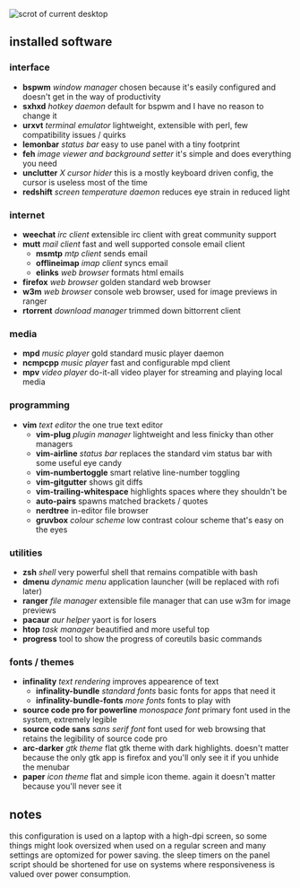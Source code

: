 ![scrot of current desktop](http://i.imgur.com/qfKL82l.png "It never actually looks this clean")
## installed software

### interface
+ **bspwm** _window manager_  chosen because it's easily configured and doesn't get in the way of productivity
+ **sxhxd** _hotkey daemon_  default for bspwm and I have no reason to change it
+ **urxvt** _terminal emulator_  lightweight, extensible with perl, few compatibility issues / quirks
+ **lemonbar** _status bar_ easy to use panel with a tiny footprint
+ **feh** _image viewer and background setter_  it's simple and does everything you need
+ **unclutter** _X cursor hider_  this is a mostly keyboard driven config, the cursor is useless most of the time
+ **redshift** _screen temperature daemon_  reduces eye strain in reduced light

### internet
+ **weechat** _irc client_  extensible irc client with great community support
+ **mutt** _mail client_  fast and well supported console email client
  + **msmtp**  _mtp client_  sends email
  + **offlineimap** _imap client_  syncs email
  + **elinks** _web browser_ formats html emails
+ **firefox** _web browser_  golden standard web browser
+ **w3m** _web browser_  console web browser, used for image previews in ranger
+ **rtorrent** _download manager_  trimmed down bittorrent client

### media
+ **mpd** _music player_  gold standard music player daemon
+ **ncmpcpp** _music player_  fast and configurable mpd client
+ **mpv** _video player_  do-it-all video player for streaming and playing local media

### programming
+ **vim** _text editor_  the one true text editor
  + **vim-plug** _plugin manager_  lightweight and less finicky than other managers
  + **vim-airline** _status bar_  replaces the standard vim status bar with some useful eye candy
  + **vim-numbertoggle**  smart relative line-number toggling
  + **vim-gitgutter**  shows git diffs
  + **vim-trailing-whitespace**  highlights spaces where they shouldn't be
  + **auto-pairs**  spawns matched brackets / quotes
  + **nerdtree**  in-editor file browser
  + **gruvbox** _colour scheme_  low contrast colour scheme that's easy on the eyes

### utilities
+ **zsh** _shell_ very powerful shell that remains compatible with bash
+ **dmenu** _dynamic menu_ application launcher (will be replaced with rofi later)
+ **ranger** _file manager_  extensible file manager that can use w3m for image previews
+ **pacaur** _aur helper_  yaort is for losers
+ **htop** _task manager_  beautified and more useful top
+ **progress** tool to show the progress of coreutils basic commands

### fonts / themes
+ **infinality** _text rendering_  improves appearence of text
  + **infinality-bundle** _standard fonts_  basic fonts for apps that need it
  + **infinality-bundle-fonts** _more fonts_  fonts to play with
+ **source code pro for powerline** _monospace font_  primary font used in the system, extremely legible
+ **source code sans** _sans serif font_  font used for web browsing that retains the legibility of source code pro
+ **arc-darker** _gtk theme_  flat gtk theme with dark highlights.  doesn't matter because the only gtk app is firefox and you'll only see it if you unhide the menubar
+ **paper** _icon theme_  flat and simple icon theme.  again it doesn't matter because you'll never see it

## notes
this configuration is used on a laptop with a high-dpi screen, so some things might look oversized when used on a regular screen and many settings are optomized for power saving.  the sleep timers on the panel script should be shortened for use on systems where responsiveness is valued over power consumption.
